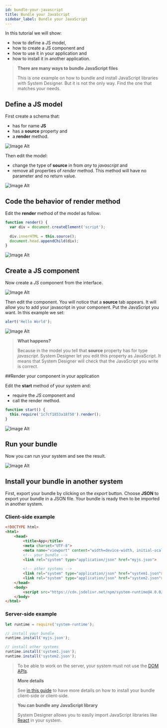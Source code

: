 ```yaml
---
id: bundle-your-javascript
title: Bundle your JavaScript
sidebar_label: Bundle your JavaScript
---
```


In this tutorial we will show:

* how to define a JS model,
* how to create a JS component and
* how to use it in your application and
* how to install it in another application.

>**There are many ways to bundle JavaScript files**
>
>This is one example on how to bundle and install JavaScript libraries with System Designer. But it is not the only way. Find the one that matches your needs.

## Define a JS model

First create a schema that:

* has for name **JS**
* has a **source** property and
* a **render** method.

![Image Alt](../../img/6f6886b-js-1.png)

Then edit the model:

* change the type of **source** in from *any* to *javascript* and
* remove all properties of *render* method. This method will have no parameter and no return value.

![Image Alt](../../img/4d9886c-js-2.png)

## Code the behavior of render method

Edit the **render** method of the model as follow:

```js
function render() {
  var div = document.createElement('script');
    
  div.innerHTML = this.source();
  document.head.appendChild(div);
}
```

![Image Alt](../../img/bb4f4ce-js-3.png)

## Create a JS component

Now create a *JS* component from the interface.

![Image Alt](../../img/203748c-js-31.png)

Then edit the component. You will notice that a **source** tab appears. It will allow you to add your javascript in your component. Put the JavaScript you want. In this example we set:

```js
alert('Hello World');
```

![Image Alt](../../img/d00e12f-js-4.png)

>**What happens?**
>
>Because in the model you tell that **source** property has for type *javascript*. System Designer let you edit this property as JavaScript. It means that System Designer will check that the JavaScript you write is correct.

##Render your component in your application

Edit the **start** method of your system and:

* require the *JS* component and 
* call the render method.

```js
function start() { 
  this.require('1c7cf1853a18f50').render();
}
```

![Image Alt](../../img/dc8cd08-JS-5.png)

## Run your bundle

Now you can run your system and see the result.

![Image Alt](../../img/s1sJYegaRnKxYdqaEDcx_JS-6.png)

## Install your bundle in another system

First, export your bundle by clicking on the *export* button. Choose **JSON** to export your bundle in a JSON file. Your bundle is ready then to be imported in another system.

### Client-side example

```html
<!DOCTYPE html>
<html>
    <head>
        <title>App</title>
        <meta charset="UTF-8">
        <meta name="viewport" content="width=device-width, initial-scale=1.0">
        <!-- your bundle -->  
        <link rel="system" type="application/json" href="myjs.json">
      
        <!-- other systems --> 
        <link rel="system" type="application/json" href="system1.json">
        <link rel="system" type="application/json" href="system2.json">
    </head>
    <body>
        <script src="https://cdn.jsdelivr.net/npm/system-runtime@4.0.0/dist/system-runtime.min.js"></script>
    </body>
</html>
```

### Server-side example

```js
let runtime = require('system-runtime');

// install your bundle
runtime.install('myjs.json');

// install other systems
runtime.install('system1.json');
runtime.install('system2.json');
```

>To be able to work on the server, your system must not use the [DOM APIs](https://developer.mozilla.org/en-US/docs/Web/API/Document_Object_Model).

>**More details**
>
>See [in this guide](export-a-system.html#export-to-json) to have more details on how to install your bundle client-side or client-side.

>**You can bundle any JavaScript library**
>
>System Designer allows you to easily import JavaScript libraries like [React](https://facebook.github.io/react/) in your system.